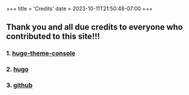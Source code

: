 +++
title = 'Credits'
date = 2023-10-11T21:50:48-07:00
+++


## Thank you and all due credits to everyone who contributed to this site!!!


### 1. [hugo-theme-console](./hugo-theme-console)
### 2. [hugo](./what-is-hugo/)
### 3. [github](github.com)
